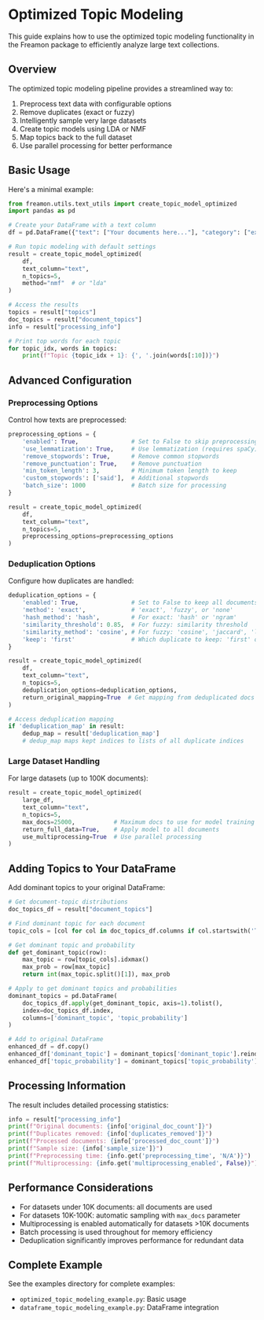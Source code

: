 # Optimized Topic Modeling

This guide explains how to use the optimized topic modeling functionality in the Freamon package to efficiently analyze large text collections.

## Overview

The optimized topic modeling pipeline provides a streamlined way to:

1. Preprocess text data with configurable options
2. Remove duplicates (exact or fuzzy)
3. Intelligently sample very large datasets
4. Create topic models using LDA or NMF
5. Map topics back to the full dataset
6. Use parallel processing for better performance

## Basic Usage

Here's a minimal example:

```python
from freamon.utils.text_utils import create_topic_model_optimized
import pandas as pd

# Create your DataFrame with a text column
df = pd.DataFrame({"text": ["Your documents here..."], "category": ["example"]})

# Run topic modeling with default settings
result = create_topic_model_optimized(
    df,
    text_column="text",
    n_topics=5,
    method="nmf"  # or "lda"
)

# Access the results
topics = result["topics"]
doc_topics = result["document_topics"]
info = result["processing_info"]

# Print top words for each topic
for topic_idx, words in topics:
    print(f"Topic {topic_idx + 1}: {', '.join(words[:10])}")
```

## Advanced Configuration

### Preprocessing Options

Control how texts are preprocessed:

```python
preprocessing_options = {
    'enabled': True,               # Set to False to skip preprocessing
    'use_lemmatization': True,     # Use lemmatization (requires spaCy)
    'remove_stopwords': True,      # Remove common stopwords 
    'remove_punctuation': True,    # Remove punctuation
    'min_token_length': 3,         # Minimum token length to keep
    'custom_stopwords': ['said'],  # Additional stopwords
    'batch_size': 1000             # Batch size for processing
}

result = create_topic_model_optimized(
    df,
    text_column="text",
    n_topics=5,
    preprocessing_options=preprocessing_options
)
```

### Deduplication Options

Configure how duplicates are handled:

```python
deduplication_options = {
    'enabled': True,               # Set to False to keep all documents
    'method': 'exact',             # 'exact', 'fuzzy', or 'none'
    'hash_method': 'hash',         # For exact: 'hash' or 'ngram'
    'similarity_threshold': 0.85,  # For fuzzy: similarity threshold
    'similarity_method': 'cosine', # For fuzzy: 'cosine', 'jaccard', 'levenshtein'
    'keep': 'first'                # Which duplicate to keep: 'first' or 'last'
}

result = create_topic_model_optimized(
    df,
    text_column="text",
    n_topics=5,
    deduplication_options=deduplication_options,
    return_original_mapping=True  # Get mapping from deduplicated docs to originals
)

# Access deduplication mapping
if 'deduplication_map' in result:
    dedup_map = result['deduplication_map']
    # dedup_map maps kept indices to lists of all duplicate indices
```

### Large Dataset Handling

For large datasets (up to 100K documents):

```python
result = create_topic_model_optimized(
    large_df,
    text_column="text",
    n_topics=5,
    max_docs=25000,           # Maximum docs to use for model training
    return_full_data=True,    # Apply model to all documents
    use_multiprocessing=True  # Use parallel processing
)
```

## Adding Topics to Your DataFrame

Add dominant topics to your original DataFrame:

```python
# Get document-topic distributions
doc_topics_df = result["document_topics"]

# Find dominant topic for each document
topic_cols = [col for col in doc_topics_df.columns if col.startswith('Topic')]

# Get dominant topic and probability
def get_dominant_topic(row):
    max_topic = row[topic_cols].idxmax()
    max_prob = row[max_topic]
    return int(max_topic.split()[1]), max_prob

# Apply to get dominant topics and probabilities
dominant_topics = pd.DataFrame(
    doc_topics_df.apply(get_dominant_topic, axis=1).tolist(),
    index=doc_topics_df.index,
    columns=['dominant_topic', 'topic_probability']
)

# Add to original DataFrame
enhanced_df = df.copy()
enhanced_df['dominant_topic'] = dominant_topics['dominant_topic'].reindex(df.index)
enhanced_df['topic_probability'] = dominant_topics['topic_probability'].reindex(df.index)
```

## Processing Information

The result includes detailed processing statistics:

```python
info = result["processing_info"]
print(f"Original documents: {info['original_doc_count']}")
print(f"Duplicates removed: {info['duplicates_removed']}")
print(f"Processed documents: {info['processed_doc_count']}")
print(f"Sample size: {info['sample_size']}")
print(f"Preprocessing time: {info.get('preprocessing_time', 'N/A')}")
print(f"Multiprocessing: {info.get('multiprocessing_enabled', False)}")
```

## Performance Considerations

- For datasets under 10K documents: all documents are used
- For datasets 10K-100K: automatic sampling with `max_docs` parameter
- Multiprocessing is enabled automatically for datasets >10K documents 
- Batch processing is used throughout for memory efficiency
- Deduplication significantly improves performance for redundant data

## Complete Example

See the examples directory for complete examples:
- `optimized_topic_modeling_example.py`: Basic usage
- `dataframe_topic_modeling_example.py`: DataFrame integration